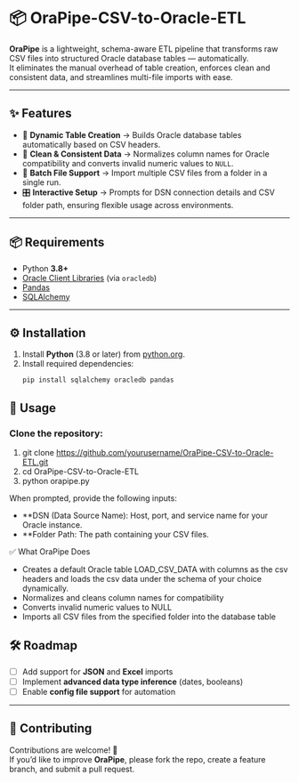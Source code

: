 # 📦 OraPipe-CSV-to-Oracle-ETL  

**OraPipe** is a lightweight, schema-aware ETL pipeline that transforms raw CSV files into structured Oracle database tables — automatically.  
It eliminates the manual overhead of table creation, enforces clean and consistent data, and streamlines multi-file imports with ease.  

---

## ✨ Features  

- 🚀 **Dynamic Table Creation** → Builds Oracle database tables automatically based on CSV headers.  
- 🧹 **Clean & Consistent Data** → Normalizes column names for Oracle compatibility and converts invalid numeric values to `NULL`.  
- 📂 **Batch File Support** → Import multiple CSV files from a folder in a single run.  
- 🎛 **Interactive Setup** → Prompts for DSN connection details and CSV folder path, ensuring flexible usage across environments.  

---

## 📦 Requirements  

- Python **3.8+**  
- [Oracle Client Libraries](https://python-oracledb.readthedocs.io/en/latest/user_guide/installation.html) (via `oracledb`)  
- [Pandas](https://pypi.org/project/pandas/)  
- [SQLAlchemy](https://pypi.org/project/SQLAlchemy/)  

---

## ⚙️ Installation  

1. Install **Python** (3.8 or later) from [python.org](https://www.python.org/downloads/).  
2. Install required dependencies:  
   ```bash
   pip install sqlalchemy oracledb pandas

## 🚀 Usage  

### Clone the repository:  
1. git clone https://github.com/yourusername/OraPipe-CSV-to-Oracle-ETL.git                     
2. cd OraPipe-CSV-to-Oracle-ETL
3. python orapipe.py

When prompted, provide the following inputs:
- **DSN (Data Source Name): Host, port, and service name for your Oracle instance.
- **Folder Path: The path containing your CSV files.


✅ What OraPipe Does

- Creates a default Oracle table LOAD_CSV_DATA with columns as the csv headers and loads the csv data under the schema of your choice dynamically.
- Normalizes and cleans column names for compatibility
- Converts invalid numeric values to NULL
- Imports all CSV files from the specified folder into the database table

## 🛠 Roadmap  

- [ ] Add support for **JSON** and **Excel** imports  
- [ ] Implement **advanced data type inference** (dates, booleans)  
- [ ] Enable **config file support** for automation  

---

## 🤝 Contributing  

Contributions are welcome! 🎉  
If you’d like to improve **OraPipe**, please fork the repo, create a feature branch, and submit a pull request.  

